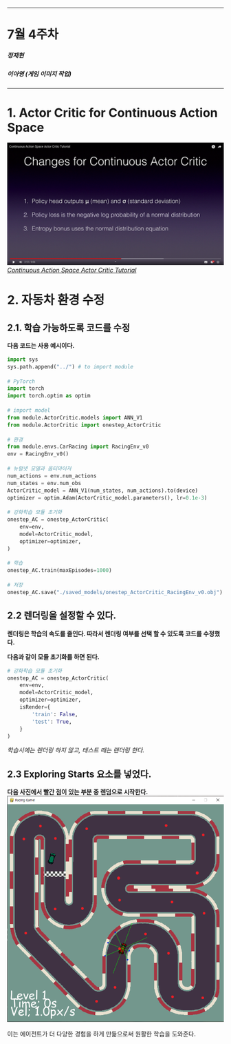 
---
# 7월 4주차
##### 정재현
##### 이아영 (게임 이미지 작업)
---

# 1. Actor Critic for Continuous Action Space

![](ActorCritic_continuous.png)<br/>
*[Continuous Action Space Actor Critic Tutorial](https://www.youtube.com/watch?v=kWHSH2HgbNQ&t=153s&ab_channel=SkowstertheGeek)*

# 2. 자동차 환경 수정

## 2.1. 학습 가능하도록 코드를 수정

**다음 코드는 사용 예시이다.**<br/>
```python
import sys
sys.path.append("../") # to import module

# PyTorch
import torch
import torch.optim as optim

# import model
from module.ActorCritic.models import ANN_V1
from module.ActorCritic import onestep_ActorCritic

# 환경
from module.envs.CarRacing import RacingEnv_v0
env = RacingEnv_v0()

# 뉴럴넷 모델과 옵티마이저
num_actions = env.num_actions
num_states = env.num_obs
ActorCritic_model = ANN_V1(num_states, num_actions).to(device)
optimizer = optim.Adam(ActorCritic_model.parameters(), lr=0.1e-3)

# 강화학습 모듈 초기화
onestep_AC = onestep_ActorCritic(
    env=env,
    model=ActorCritic_model,
    optimizer=optimizer,
)

# 학습
onestep_AC.train(maxEpisodes=1000)

# 저장
onestep_AC.save("./saved_models/onestep_ActorCritic_RacingEnv_v0.obj")
```

## 2.2 렌더링을 설정할 수 있다.

**렌더링은 학습의 속도를 줄인다. 따라서 렌더링 여부를 선택 할 수 있도록 코드를 수정했다.**

**다음과 같이 모듈 초기화를 하면 된다.**<br/>
```python
# 강화학습 모듈 초기화
onestep_AC = onestep_ActorCritic(
    env=env,
    model=ActorCritic_model,
    optimizer=optimizer,
    isRender={
        'train': False,
        'test': True,
    }
)
```
*학습시에는 렌더링 하지 않고, 테스트 때는 렌더링 한다.*

## 2.3 Exploring Starts 요소를 넣었다.

**다음 사진에서 빨간 점이 있는 부분 중 렌덤으로 시작한다.**<br/>
![](Exploring_Starts.png)<br/>

이는 에이전트가 더 다양한 경험을 하게 만듦으로써 원활한 학습을 도와준다.
